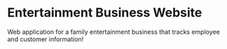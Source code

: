 # Entertainment Business Website 
Web application for a family entertainment business that tracks employee and customer information!
